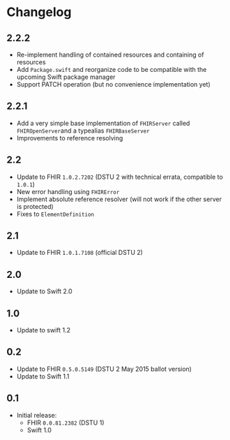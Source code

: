 Changelog
=========


## 2.2.2

- Re-implement handling of contained resources and containing of resources
- Add `Package.swift` and reorganize code to be compatible with the upcoming Swift package manager
- Support PATCH operation (but no convenience implementation yet)

## 2.2.1

- Add a very simple base implementation of `FHIRServer` called `FHIROpenServer`and a typealias `FHIRBaseServer`
- Improvements to reference resolving

## 2.2

- Update to FHIR `1.0.2.7202` (DSTU 2 with technical errata, compatible to `1.0.1`)
- New error handling using `FHIRError`
- Implement absolute reference resolver (will not work if the other server is protected)
- Fixes to `ElementDefinition`

## 2.1

- Update to FHIR `1.0.1.7108` (official DSTU 2)

## 2.0

- Update to Swift 2.0

## 1.0

- Update to swift 1.2

## 0.2

- Update to FHIR `0.5.0.5149` (DSTU 2 May 2015 ballot version)
- Update to Swift 1.1

## 0.1

- Initial release:
    + FHIR `0.0.81.2382` (DSTU 1)
    + Swift 1.0
